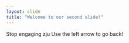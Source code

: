 ```yaml
---
layout: slide
title: "Welcome to our second slide!"
---
```

Stop engaging zju
Use the left arrow to go back!

